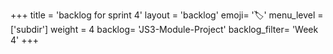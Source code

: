 +++
title = 'backlog for sprint 4'
layout = 'backlog'
emoji= '🏷️'
menu_level = ['subdir']
weight = 4
backlog= 'JS3-Module-Project'
backlog_filter= 'Week 4'
+++
